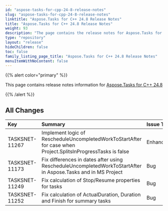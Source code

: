 ```yaml
---
id: "aspose-tasks-for-cpp-24-8-release-notes"
slug: "aspose-tasks-for-cpp-24-8-release-notes"
linktitle: "Aspose.Tasks for C++ 24.8 Release Notes"
title: "Aspose.Tasks for C++ 24.8 Release Notes"
weight: 93
description: "The page contains the release notes for Aspose.Tasks for C++ 24.8."
type: "repository"
layout: "release"
hideChildren: false
toc: false
family_listing_page_title: "Aspose.Tasks for C++ 24.8 Release Notes"
menuItemWithNoContent: false
---
```


{{% alert color="primary" %}} 

This page contains release notes information for [Aspose.Tasks for C++ 24.8](https://releases.aspose.com/tasks/cpp/new-releases/aspose.tasks-for-c++-24.8/)

{{% /alert %}}

## **All Changes**

|**Key**|**Summary**|**Issue Type**|
| :- | :- | :- |
| TASKSNET-11267 | Implement logic of RescheduleUncompletedWorkToStartAfter for case when Project.SplitsInProgressTasks is false | Enhancement |
| TASKSNET-11173 | Fix differences in dates after using RescheduleUncompletedWorkToStartAfter in Aspose.Tasks and in MS Project | Bug |
| TASKSNET-11249 | Fix calculation of Stop/Resume properties for tasks | Bug|
| TASKSNET-11252 | Fix calculation of ActualDuration, Duration and Finish for summary tasks | Bug |
